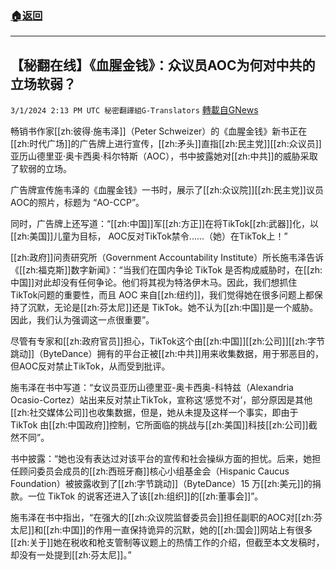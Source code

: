 ###  [:house:返回](README.md)
---


## 【秘翻在线】《血腥金钱》：众议员AOC为何对中共的立场软弱？
`3/1/2024 2:13 PM UTC 秘密翻譯組G-Translators` [轉載自GNews](https://gnews.org/articles/2356686)

畅销书作家[[zh:彼得·施韦泽]]（Peter Schweizer）的《血腥金钱》新书正在[[zh:时代广场]]的广告牌上进行宣传，[[zh:矛头]]直指[[zh:民主党]][[zh:众议员]]亚历山德里亚·奥卡西奥·科尔特斯（AOC），书中披露她对[[zh:中共]]的威胁采取了软弱的立场。

广告牌宣传施韦泽的《血腥金钱》一书时，展示了[[zh:众议院]][[zh:民主党]]议员AOC的照片，标题为 “AO-CCP”。

同时，广告牌上还写道：“[[zh:中国]]军[[zh:方正]]在将TikTok[[zh:武器]]化，以[[zh:美国]]儿童为目标， AOC反对TikTok禁令......（她）在TikTok上！”

[[zh:政府]]问责研究所（Government Accountability Institute）所长施韦泽告诉《[[zh:福克斯]]数字新闻》：“当我们在国内争论 TikTok 是否构成威胁时，在[[zh:中国]]对此却没有任何争论。他们将其视为特洛伊木马。因此，我们想抓住 TikTok问题的重要性，而且 AOC 来自[[zh:纽约]]，我们觉得她在很多问题上都保持了沉默，无论是[[zh:芬太尼]]还是 TikTok。她不认为[[zh:中国]]是一个威胁。因此，我们认为强调这一点很重要”。

尽管有专家和[[zh:政府官员]]担心，TikTok这个由[[zh:中国]][[zh:公司]][[zh:字节跳动]]（ByteDance）拥有的平台正被[[zh:中共]]用来收集数据，用于邪恶目的，但AOC反对禁止TikTok，从而受到批评。

施韦泽在书中写道：“女议员亚历山德里亚\-奥卡西奥\-科特兹（Alexandria Ocasio-Cortez）站出来反对禁止TikTok，宣称这‘感觉不对’，部分原因是其他[[zh:社交媒体公司]]也收集数据，但是，她从未提及这样一个事实，即由于 TikTok 由[[zh:中国政府]]控制，它所面临的挑战与[[zh:美国]]科技[[zh:公司]]截然不同”。

书中披露：“她也没有表达过对该平台的宣传和社会操纵方面的担忧。后来，她担任顾问委员会成员的[[zh:西班牙裔]]核心小组基金会（Hispanic Caucus Foundation）被披露收到了[[zh:字节跳动]]（ByteDance）15 万[[zh:美元]]的捐款。一位 TikTok 的说客还进入了该[[zh:组织]]的[[zh:董事会]]”。

施韦泽在书中指出，“在强大的[[zh:众议院监督委员会]]担任副职的AOC对[[zh:芬太尼]]和[[zh:中国]]的作用一直保持诡异的沉默，她的[[zh:国会]]网站上有很多[[zh:关于]]她在税收和枪支管制等议题上的热情工作的介绍，但截至本文发稿时，却没有一处提到[[zh:芬太尼]]。”
